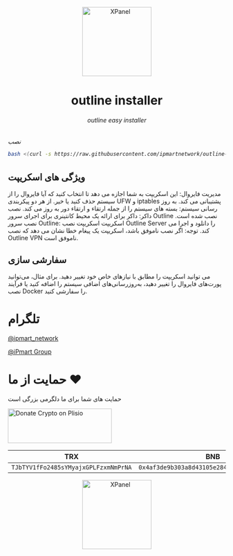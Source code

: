 <p align="center">
<picture>
<img width="160" height="160"  alt="XPanel" src="https://github.com/iPmartNetwork/iPmart-SSH/blob/main/images/logo.png">
</picture>
  </p> 
<p align="center">
<h1 align="center"/>outline installer</h1>
<h6 align="center">outline easy installer <h6>
</p>

 نصب

```bash
bash <(curl -s https://raw.githubusercontent.com/ipmartnetwork/outline-installer/main/installer.sh)
```


## ویژگی های اسکریپت

مدیریت فایروال: این اسکریپت به شما اجازه می دهد تا انتخاب کنید که آیا فایروال را از سیستم حذف کنید یا خیر. از هر دو پیکربندی UFW و iptables پشتیبانی می کند.
به روز رسانی سیستم: بسته های سیستم را از جمله ارتقاء و ارتقاء دور به روز می کند.
نصب داکر: داکر برای ارائه یک محیط کانتینری برای اجرای سرور Outline نصب شده است.
نصب سرور Outline: اسکریپت اسکریپت نصب Outline Server را دانلود و اجرا می کند.
توجه: اگر نصب ناموفق باشد، اسکریپت یک پیغام خطا نشان می دهد که نصب Outline VPN ناموفق است.



## سفارشی سازی

می توانید اسکریپت را مطابق با نیازهای خاص خود تغییر دهید. برای مثال، می‌توانید پورت‌های فایروال را تغییر دهید، به‌روزرسانی‌های اضافی سیستم را اضافه کنید یا فرآیند نصب Docker را سفارشی کنید.




# تلگرام

[@ipmart_network](https://t.me/ipmart_network)

[@iPmart Group](https://t.me/ipmartnetwork_gp)




 # حمایت از ما :hearts:
حمایت های شما برای ما دلگرمی بزرگی است<br> 
<p align="left">
<a href="https://plisio.net/donate/kB7QU7f7" target="_blank"><img src="https://plisio.net/img/donate/donate_light_icons_mono.png" alt="Donate Crypto on Plisio" width="240" height="80" /></a><br>
	
|                    TRX                   |                       BNB                         |                    Litecoin                       |
| ---------------------------------------- |:-------------------------------------------------:| -------------------------------------------------:|
| ```TJbTYV1fFo2485sYMyajxGPLFzxmNmPrNA``` |  ```0x4af3de9b303a8d43105e284823d95b4c600961a3``` | ```MPrkzFiNtw4Rg67bbZB6gCxa9LV87orABM``` |	

</p>	




<p align="center">
<picture>
<img width="160" height="160"  alt="XPanel" src="https://github.com/iPmartNetwork/iPmart-SSH/blob/main/images/logo.png">
</picture>
  </p> 
